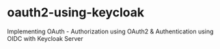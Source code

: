 # oauth2-using-keycloak
Implementing OAuth - Authorization using OAuth2 &amp; Authentication using OIDC with Keycloak Server
